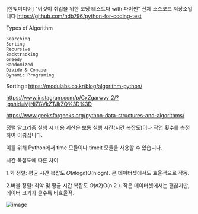 [한빛미디어] "이것이 취업을 위한 코딩 테스트다 with 파이썬" 전체 소스코드 저장소입니다
https://github.com/ndb796/python-for-coding-test

Types of Algorithm

    Searching
    Sorting
    Recursive
    Backtracking
    Greedy  
    Randomized
    Divide & Conquer
    Dynamic Programing


Sorting : ﻿https://modulabs.co.kr/blog/algorithm-python/

https://www.instagram.com/p/CxZgarwyv_2/?igshid=MjNiZGVkZTJkZQ%3D%3D



https://www.geeksforgeeks.org/python-data-structures-and-algorithms/




정렬 알고리즘 실행 시 비용 계산은 보통 실행 시간(시간 복잡도)이나 작업 횟수를 측정하여 이뤄집니다. 

이를 위해 Python에서 time 모듈이나 timeit 모듈을 사용할 수 있습니다. 

시간 복잡도에 따른 차이

1.퀵 정렬:
    평균 시간 복잡도 𝑂(𝑛log⁡𝑛)O(nlogn).
    큰 데이터셋에서도 효율적으로 작동.

2.버블 정렬:
    최악 및 평균 시간 복잡도 𝑂(𝑛2)O(n 2 ).
    작은 데이터셋에서는 괜찮지만, 데이터 크기가 클수록 비효율적.
    

![image](https://github.com/user-attachments/assets/6d5f5ab9-a602-419b-be0d-4a3fc9652690)
